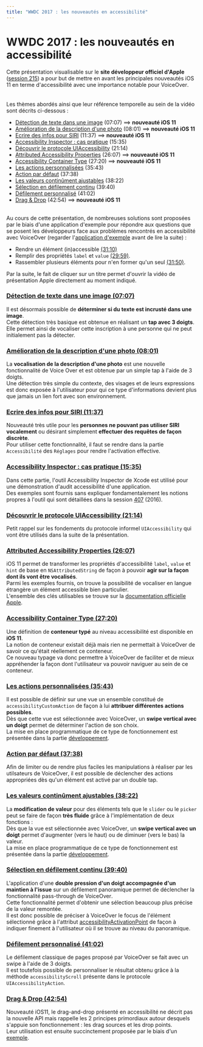 ```yaml
---
title: "WWDC 2017 : les nouveautés en accessibilité"
---
```


# WWDC 2017 : les nouveautés en accessibilité

Cette présentation visualisable sur le **site développeur officiel d'Apple** ([session 215](https://developer.apple.com/videos/play/wwdc2017/215/)) a pour but de mettre en avant les principales nouveautés iOS 11 en terme d'accessibilité avec une importance notable pour <span lang="en">VoiceOver</span>.
<br><img style="max-width: 200px; height: auto;" alt="" src="../../../../images/iOSdev/wwdc17-logo.png" />
<img style="max-width: 700px; height: auto;" alt="" src="../../../../images/iOSdev/wwdc17-215.png" />
<br><br>Les thèmes abordés ainsi que leur référence temporelle au sein de la vidéo sont décrits ci-dessous :
- [Détection de texte dans une image](#ImageTextDetection) (07:07) ⟹ **nouveauté iOS 11**
- [Amélioration de la description d'une photo](#ImprovedPhotoDescription) (08:01) ⟹ **nouveauté iOS 11**
- [Ecrire des infos pour SIRI](#TypeToSIRI) (11:37) ⟹ **nouveauté iOS 11**
- [Accessibility Inspector : cas pratique](#AccessibilityInspector) (15:35)
- [Découvrir le protocole UIAccessibility](#UIAccessibilityProtocol) (21:14)
- [Attributed Accessibility Properties](#AttributedProperties) (26:07) ⟹ **nouveauté iOS 11**
- [Accessibility Container Type](#AccessibilityContainer) (27:20) ⟹ **nouveauté iOS 11**
- [Les actions personnalisées](#CustomActions) (35:43)
- [Action par défaut](#DefaultActivation) (37:38)
- [Les valeurs continûment ajustables](#AdjustableValues) (38:22)
- [Sélection en défilement continu](#PassThrough) (39:40)
- [Défilement personnalisé](#CustomScrolling) (41:02)
- [Drag & Drop](#DragAndDrop) (42:54) ⟹ **nouveauté iOS 11**

<br>Au cours de cette présentation, de nombreuses solutions sont proposées par le biais d'une application d'exemple pour répondre aux questions que se posent les développeurs face aux problèmes rencontrés en accessibilité avec <span lang="en">VoiceOver</span> (regarder l'[application d'exemple](https://developer.apple.com/videos/play/wwdc2017/215/?time=1007) avant de lire la suite) :
- Rendre un élément (in)accessible [(31:10)](https://developer.apple.com/videos/play/wwdc2017/215/?time=1870)
- Remplir des propriétés `label` et `value` [(29:59)](https://developer.apple.com/videos/play/wwdc2017/215/?time=1799).
- Rassembler plusieurs éléments pour n'en former qu'un seul [(31:50)](https://developer.apple.com/videos/play/wwdc2017/215/?time=1910).

Par la suite, le fait de cliquer sur un titre permet d'ouvrir la vidéo de présentation <span lang="en">Apple</span> directement au moment indiqué.

<a name="ImageTextDetection"></a>
### [Détection de texte dans une image (07:07)](https://developer.apple.com/videos/play/wwdc2017/215/?time=427)
Il est désormais possible de **déterminer si du texte est incrusté dans une image**.
<br><img style="max-width: 1000px; height: auto;" alt="" src="../../../../images/iOSdev/wwdc17-215-ImageTextDetection.png" />
<br>Cette détection très basique est obtenue en réalisant un **tap avec 3 doigts**.
<br>Elle permet ainsi de vocaliser cette inscription à une personne qui ne peut initialement pas la détecter.

<a name="ImprovedPhotoDescription"></a>
### [Amélioration de la description d'une photo (08:01)](https://developer.apple.com/videos/play/wwdc2017/215/?time=481)
La **vocalisation de la description d'une photo** est une nouvelle fonctionnalité de Voice Over et est obtenue par un simple <span lang="en">tap</span> à l'aide de 3 doigts.
<br><img style="max-width: 1000px; height: auto;" alt="" src="../../../../images/iOSdev/wwdc17-215-ImprovedPhotoDescription.png" />
<br>Une détection très simple du contexte, des visages et de leurs expressions est donc exposée à l'utilisateur pour qui ce type d'informations devient plus que jamais un lien fort avec son environnement.

<a name="TypeToSIRI"></a>
### [Ecrire des infos pour SIRI (11:37)](https://developer.apple.com/videos/play/wwdc2017/215/?time=697)
Nouveauté très utile pour les **personnes ne pouvant pas utiliser SIRI vocalement** ou désirant simplement **effectuer des requêtes de façon discrète**.
<br>Pour utiliser cette fonctionnalité, il faut se rendre dans la partie `Accessibilité` des `Réglages` pour rendre l'activation effective.
<br><img style="max-width: 600px; height: auto;" alt="" src="../../../../images/iOSdev/wwdc17-215-TypeToSiri.png" />

<a name="AccessibilityInspector"></a>
### [Accessibility Inspector : cas pratique (15:35)](https://developer.apple.com/videos/play/wwdc2017/215/?time=935)
Dans cette partie, l'outil <span lang="en">Accessibility Inspector</span> de Xcode est utilisé pour une démonstration d'audit accessibilité d'une application.
<br>Des exemples sont fournis sans expliquer fondamentalement les notions propres à l'outil qui sont détaillées dans la session [407](https://developer.apple.com/videos/play/wwdc2016/407/) (2016).

<a name="UIAccessibilityProtocol"></a>
### [Découvrir le protocole UIAccessibility (21:14)](https://developer.apple.com/videos/play/wwdc2017/215/?time=1274)
Petit rappel sur les fondements du protocole informel `UIAccessibility` qui vont être utilisés dans la suite de la présentation.
<br><img style="max-width: 450px; height: auto;" alt="" src="../../../../images/iOSdev/wwdc17-215-UIAccessibilityProtocol.png" />

<a name="AttributedProperties"></a>
### [Attributed Accessibility Properties (26:07)](https://developer.apple.com/videos/play/wwdc2017/215/?time=1567)
iOS 11 permet de transformer les propriétés d'accessibilité `label`, `value` et `hint` de base en `NSAttributedString` de façon à pouvoir **agir sur la façon dont ils vont être vocalisés**.
<br><img style="max-width: 550px; height: auto;" alt="" src="../../../../images/iOSdev/wwdc17-215-AttributedStrings.png" />
<br>Parmi les exemples fournis, on trouve la possibilité de vocaliser en langue étrangère un élément accessible bien particulier.
<br><img style="max-width: 600px; height: auto;" alt="" src="../../../../images/iOSdev/wwdc17-215-AttributedStringsExample.png" />
<br>L'ensemble des clés utilisables se trouve sur la [documentation officielle Apple](https://developer.apple.com/documentation/uikit/accessibility/uiaccessibility/speech_attributes_for_attributed_strings).

<a name="AccessibilityContainer"></a>
### [Accessibility Container Type (27:20)](https://developer.apple.com/videos/play/wwdc2017/215/?time=1640)
Une définition de **conteneur typé** au niveau accessibilité est disponible en **iOS 11**.
<br><img style="max-width: 750px; height: auto;" alt="" src="../../../../images/iOSdev/wwdc17-215-ContainerType.png" />
<br>La notion de conteneur existait déjà mais rien ne permettait à <span lang="en">VoiceOver</span> de savoir ce qu'était réellement ce conteneur.
<br>Ce nouveau typage va donc permettre à <span lang="en">VoiceOver</span> de faciliter et de mieux appréhender la façon dont l'utilisateur va pouvoir naviguer au sein de ce conteneur.

<a name="CustomActions"></a>
### [Les actions personnalisées (35:43)](https://developer.apple.com/videos/play/wwdc2017/215/?time=2143)
Il est possible de définir sur une vue un ensemble constitué de `accessibilityCustomAction` de façon à lui **attribuer différentes actions possibles**.
<br><img style="max-width: 600px; height: auto;" alt="" src="../../../../images/iOSdev/wwdc17-215-CustomActions.png" />
<br>Dès que cette vue est sélectionnée avec <span lang="en">VoiceOver</span>, un **swipe vertical avec un doigt** permet de déterminer l'action de son choix.
<br>La mise en place programmatique de ce type de fonctionnement est présentée dans la partie [développement](../../../developpement#actions-personnalisees).

<a name="DefaultActivation"></a>
### [Action par défaut (37:38)](https://developer.apple.com/videos/play/wwdc2017/215/?time=2258)
Afin de limiter ou de rendre plus faciles les manipulations à réaliser par les utilsateurs de <span lang="en">VoiceOver</span>, il est possible de déclencher des actions appropriées dès qu'un élément est activé par un double tap.
<br><img style="max-width: 750px; height: auto;" alt="" src="../../../../images/iOSdev/wwdc17-215-DefaultAction.png" />


<a name="AdjustableValues"></a>
### [Les valeurs continûment ajustables (38:22)](https://developer.apple.com/videos/play/wwdc2017/215/?time=2302)
La **modification de valeur** pour des éléments tels que le `slider` ou le `picker` peut se faire de façon **très fluide** grâce à l'implémentation de deux fonctions :
<br><img style="max-width: 470px; height: auto;" alt="" src="../../../../images/iOSdev/wwdc17-215-AdjustableValues.png" />
<br>Dès que la vue est sélectionnée avec <span lang="en">VoiceOver</span>, un **swipe vertical avec un doigt** permet d'augmenter (vers le haut) ou de diminuer (vers le bas) la valeur.
<br>La mise en place programmatique de ce type de fonctionnement est présentée dans la partie [développement](../../../developpement#valeurs-continument-ajustables).

<a name="PassThrough"></a>
### [Sélection en défilement continu (39:40)](https://developer.apple.com/videos/play/wwdc2017/215/?time=2380)
L'application d'une **double pression d'un doigt accompagnée d'un maintien à l'issue** sur un défilement panoramique permet de déclencher la fonctionnalité <span lang="en">pass-through</span> de <span lang="en">VoiceOver</span>.
<br><img style="max-width: 400px; height: auto;" alt="" src="../../../../images/iOSdev/wwdc17-215-PassThrough_1.png" />
<br>Cette fonctionnalité permet d'obtenir une sélection beaucoup plus précise de la valeur remontée.
<br>Il est donc possible de préciser à <span lang="en">VoiceOver</span> le focus de l'élément sélectionné grâce à l'attribut [accessibilityActivationPoint](../../../developpement#modifier-la-zone-de-focus-de-voiceover) de façon à indiquer finement à l'utilisateur où il se trouve au niveau du panoramique.
<br><img style="max-width: 500px; height: auto;" alt="" src="../../../../images/iOSdev/wwdc17-215-PassThrough_2.png" />

<a name="CustomScrolling"></a>
### [Défilement personnalisé (41:02)](https://developer.apple.com/videos/play/wwdc2017/215/?time=2462)
Le défilement classique de pages proposé par <span lang="en">VoiceOver</span> se fait avec un <span lang="en">swipe</span> à l'aide de 3 doigts.
<br>Il est toutefois possible de personnaliser le résultat obtenu grâce à la méthode `accessibilityScroll` présente dans le protocole `UIAccessibilityAction`.
<br><img style="max-width: 750px; height: auto;" alt="" src="../../../../images/iOSdev/wwdc17-215-CustomScrolling.png" />

<a name="DragAndDrop"></a>
### [Drag & Drop (42:54)](https://developer.apple.com/videos/play/wwdc2017/215/?time=2574)
Nouveauté iOS11, le <span lang="en">drag-and-drop</span> présenté en accessibilité ne décrit pas la nouvelle API mais rappelle les 2 principes primordiaux autour desquels s'appuie son fonctionnement : les <span lang="en">drag sources</span> et les <span lang="en">drop points</span>.
<br><img style="max-width: 750px; height: auto;" alt="" src="../../../../images/iOSdev/wwdc17-215-DragAndDrop.png" />
<br>Leur utilisation est ensuite succinctement proposée par le biais d'un [exemple](https://developer.apple.com/videos/play/wwdc2017/215/?time=2729).
